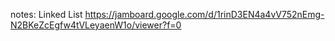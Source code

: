 notes: Linked List https://jamboard.google.com/d/1rinD3EN4a4vV752nEmg-N2BKeZcEgfw4tVLeyaenW1o/viewer?f=0
